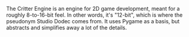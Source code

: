 The Critter Engine is an engine for 2D game development, meant for a roughly 8-to-16-bit feel. In other words,
it's "12-bit", which is where the pseudonym Studio Dodec comes from. It uses Pygame as a basis, but abstracts and
simplifies away a lot of the details.
